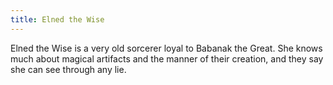 ```yaml
---
title: Elned the Wise
---
```


Elned the Wise is a very old sorcerer loyal to Babanak the Great. She knows much about magical artifacts and the manner of their creation, and they say she can see through any lie.
